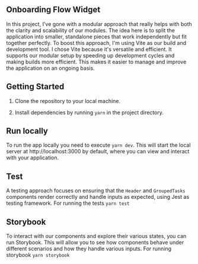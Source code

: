 ## Onboarding Flow Widget

In this project, I've gone with a modular approach that really helps with both the clarity and scalability of our modules. The idea here is to split the application into smaller, standalone pieces that work independently but fit together perfectly. To boost this approach, I'm using Vite as our build and development tool. I chose Vite because it's versatile and efficient. It supports our modular setup by speeding up development cycles and making builds more efficient. This makes it easier to manage and improve the application on an ongoing basis.

## Getting Started

1. Clone the repository to your local machine.

2. Install dependencies by running `yarn` in the project directory.

## Run locally

To run the app locally you need to execute `yarn dev`. This will start the local server at http://localhost:3000 by default, where you can view and interact with your application.

## Test

A testing approach focuses on ensuring that the `Header` and `GroupedTasks` components render correctly and handle inputs as expected, using Jest as testing framework.
For running the tests `yarn test`

## Storybook

To interact with our components and explore their various states, you can run Storybook. This will allow you to see how components behave under different scenarios and how they handle various inputs.
For running storybook `yarn storybook`
